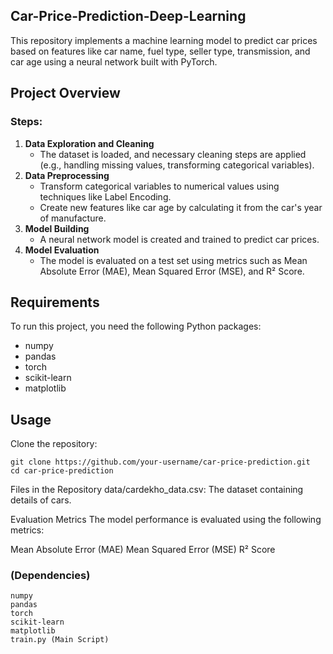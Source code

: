 ## Car-Price-Prediction-Deep-Learning


This repository implements a machine learning model to predict car prices based on features like car name, fuel type, seller type, transmission, and car age using a neural network built with PyTorch.

## Project Overview

### Steps:
1. **Data Exploration and Cleaning**
   - The dataset is loaded, and necessary cleaning steps are applied (e.g., handling missing values, transforming categorical variables).
2. **Data Preprocessing**
   - Transform categorical variables to numerical values using techniques like Label Encoding.
   - Create new features like car age by calculating it from the car's year of manufacture.
3. **Model Building**
   - A neural network model is created and trained to predict car prices.
4. **Model Evaluation**
   - The model is evaluated on a test set using metrics such as Mean Absolute Error (MAE), Mean Squared Error (MSE), and R² Score.

## Requirements

To run this project, you need the following Python packages:

- numpy
- pandas
- torch
- scikit-learn
- matplotlib

## Usage
Clone the repository:

```
git clone https://github.com/your-username/car-price-prediction.git
cd car-price-prediction
```


Files in the Repository
data/cardekho_data.csv: The dataset containing details of cars.

Evaluation Metrics
The model performance is evaluated using the following metrics:

Mean Absolute Error (MAE)
Mean Squared Error (MSE)
R² Score

### (Dependencies)
```
numpy
pandas
torch
scikit-learn
matplotlib
train.py (Main Script)
```
